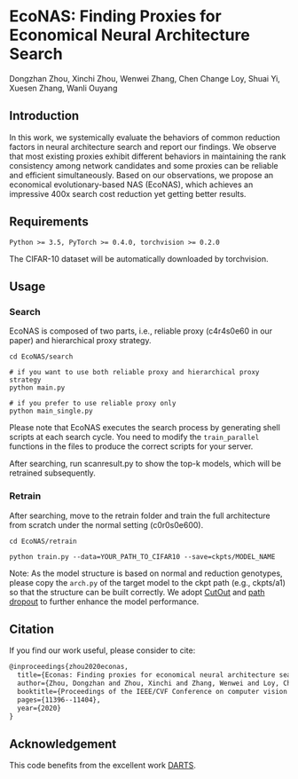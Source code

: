 # EcoNAS: Finding Proxies for Economical Neural Architecture Search

Dongzhan Zhou, Xinchi Zhou, Wenwei Zhang, Chen Change Loy, Shuai Yi, Xuesen Zhang, Wanli Ouyang

## Introduction

In this work, we systemically evaluate the behaviors of common reduction factors in neural architecture search and report our findings. We observe that most existing proxies exhibit different behaviors in maintaining the rank consistency among network candidates and some proxies can be reliable and efficient simultaneously. Based on our observations, we propose an economical evolutionary-based NAS (EcoNAS), which achieves an impressive 400x search cost reduction yet getting better results.

## Requirements

```shell
Python >= 3.5, PyTorch >= 0.4.0, torchvision >= 0.2.0
```

The CIFAR-10 dataset will be automatically downloaded by torchvision.

## Usage

### Search

EcoNAS is composed of two parts, i.e., reliable proxy (c4r4s0e60 in our paper) and hierarchical proxy strategy.

```shell
cd EcoNAS/search

# if you want to use both reliable proxy and hierarchical proxy strategy
python main.py

# if you prefer to use reliable proxy only
python main_single.py
```

Please note that EcoNAS executes the search process by generating shell scripts at each search cycle. You need to modify the `train_parallel` functions in the files to produce the correct scripts for your server.

After searching, run scanresult.py to show the top-k models, which will be retrained subsequently.

### Retrain

After searching, move to the retrain folder and train the full architecture from scratch under the normal setting (c0r0s0e600).

```shell
cd EcoNAS/retrain

python train.py --data=YOUR_PATH_TO_CIFAR10 --save=ckpts/MODEL_NAME
```

Note: As the model structure is based on normal and reduction genotypes, please copy the `arch.py` of the target model to the ckpt path (e.g., ckpts/a1) so that the structure can be built correctly. We adopt [CutOut](https://arxiv.org/abs/1708.04552) and [path dropout](https://openreview.net/forum?id=S1VaB4cex) to further enhance the model performance.

## Citation

If you find our work useful, please consider to cite:

```latex
@inproceedings{zhou2020econas,
  title={Econas: Finding proxies for economical neural architecture search},
  author={Zhou, Dongzhan and Zhou, Xinchi and Zhang, Wenwei and Loy, Chen Change and Yi, Shuai and Zhang, Xuesen and Ouyang, Wanli},
  booktitle={Proceedings of the IEEE/CVF Conference on computer vision and pattern recognition},
  pages={11396--11404},
  year={2020}
}
```

## Acknowledgement

This code benefits from the excellent work [DARTS](https://github.com/quark0/darts).
